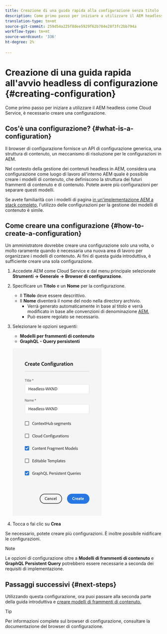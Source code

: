 ```yaml
---
title: Creazione di una guida rapida alla configurazione senza titolo
description: Come primo passo per iniziare a utilizzare il AEM headless come Cloud Service, è necessario creare una configurazione.
translation-type: tm+mt
source-git-commit: 259d54a225f8dee5929f62b784e28f3fc2bb794a
workflow-type: tm+mt
source-wordcount: '336'
ht-degree: 2%

---
```



# Creazione di una guida rapida all&#39;avvio headless di configurazione {#creating-configuration}

Come primo passo per iniziare a utilizzare il AEM headless come Cloud Service, è necessario creare una configurazione.

## Cos&#39;è una configurazione? {#what-is-a-configuration}

Il browser di configurazione fornisce un API di configurazione generica, una struttura di contenuto, un meccanismo di risoluzione per le configurazioni in AEM.

Nel contesto della gestione dei contenuti headless in AEM, considera una configurazione come luogo di lavoro all&#39;interno AEM quale è possibile creare i modelli di contenuto, che definiscono la struttura dei futuri frammenti di contenuto e di contenuto. Potete avere più configurazioni per separare questi modelli.

Se avete familiarità con i modelli di pagina [in un&#39;implementazione AEM a stack completo,](/help/sites-cloud/authoring/features/templates.md) l&#39;utilizzo delle configurazioni per la gestione dei modelli di contenuto è simile.

## Come creare una configurazione {#how-to-create-a-configuration}

Un amministratore dovrebbe creare una configurazione solo una volta, o molto raramente quando è necessaria una nuova area di lavoro per organizzare i modelli di contenuto. Ai fini di questa guida introduttiva, è sufficiente creare una sola configurazione.

1. Accedete AEM come Cloud Service e dal menu principale selezionate **Strumenti -> Generale -> Browser di configurazione**.
1. Specificare un **Titolo** e un **Nome** per la configurazione.
   * Il **Titolo** deve essere descrittivo.
   * Il **Nome** diventerà il nome del nodo nella directory archivio.
      * Verrà generato automaticamente in base al titolo e verrà modificato in base alle convenzioni di denominazione [AEM.](/help/implementing/developing/introduction/naming-conventions.md)
      * Può essere regolato se necessario.
1. Selezionare le opzioni seguenti:
   * **Modelli per frammenti di contenuto**
   * **GraphQL - Query persistenti**

   ![Crea configurazione](../assets/create-configuration.png)

1. Tocca o fai clic su **Crea**

Se necessario, potete creare più configurazioni. È inoltre possibile nidificare le configurazioni.

>[!NOTE]
>
>Le opzioni di configurazione oltre a **Modelli di frammenti di contenuto** e **GraphQL Persistent Query** potrebbero essere necessarie a seconda dei requisiti di implementazione.

## Passaggi successivi {#next-steps}

Utilizzando questa configurazione, ora puoi passare alla seconda parte della guida introduttiva e [creare modelli di frammenti di contenuto.](create-content-model.md)

>[!TIP]
>
>Per informazioni complete sul browser di configurazione, consultare la documentazione del browser di configurazione.[](/help/implementing/developing/introduction/configurations.md)
